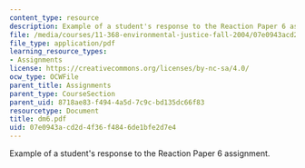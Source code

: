 ```yaml
---
content_type: resource
description: Example of a student's response to the Reaction Paper 6 assignment.
file: /media/courses/11-368-environmental-justice-fall-2004/07e0943acd2d4f36f4846de1bfe2d7e4_dm6.pdf
file_type: application/pdf
learning_resource_types:
- Assignments
license: https://creativecommons.org/licenses/by-nc-sa/4.0/
ocw_type: OCWFile
parent_title: Assignments
parent_type: CourseSection
parent_uid: 8718ae83-f494-4a5d-7c9c-bd135dc66f83
resourcetype: Document
title: dm6.pdf
uid: 07e0943a-cd2d-4f36-f484-6de1bfe2d7e4
---
```

Example of a student's response to the Reaction Paper 6 assignment.